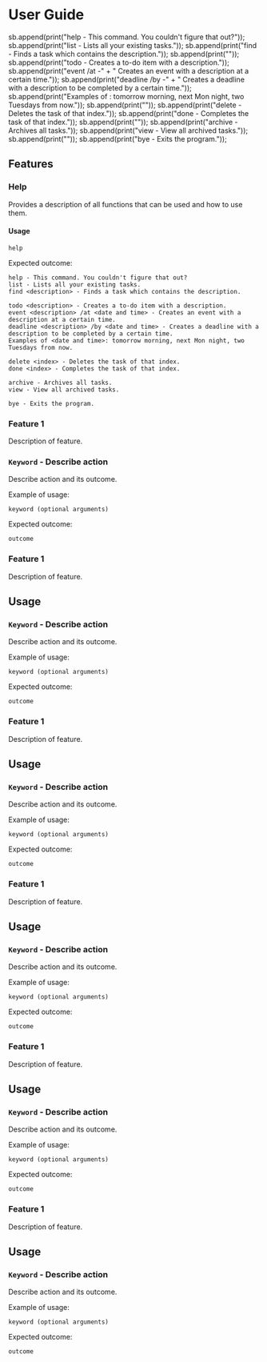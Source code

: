 # User Guide

sb.append(print("help - This command. You couldn't figure that out?"));
        sb.append(print("list - Lists all your existing tasks."));
        sb.append(print("find <description> - Finds a task which contains the description."));
        sb.append(print(""));
        sb.append(print("todo <description> - Creates a to-do item with a description."));
        sb.append(print("event <description> /at <date and time> -"
                + " Creates an event with a description at a certain time."));
        sb.append(print("deadline <description> /by <date and time> -"
                + " Creates a deadline with a description to be completed by a certain time."));
        sb.append(print("Examples of <date and time>: tomorrow morning, next Mon night, two Tuesdays from now."));
        sb.append(print(""));
        sb.append(print("delete <index> - Deletes the task of that index."));
        sb.append(print("done <index> - Completes the task of that index."));
        sb.append(print(""));
        sb.append(print("archive - Archives all tasks."));
        sb.append(print("view - View all archived tasks."));
        sb.append(print(""));
        sb.append(print("bye - Exits the program."));
		
## Features 

### Help
Provides a description of all functions that can be used and how to use them. 

#### Usage

`help`

Expected outcome:

```
help - This command. You couldn't figure that out?
list - Lists all your existing tasks.
find <description> - Finds a task which contains the description.

todo <description> - Creates a to-do item with a description.
event <description> /at <date and time> - Creates an event with a description at a certain time.
deadline <description> /by <date and time> - Creates a deadline with a description to be completed by a certain time.
Examples of <date and time>: tomorrow morning, next Mon night, two Tuesdays from now.

delete <index> - Deletes the task of that index.
done <index> - Completes the task of that index.

archive - Archives all tasks.
view - View all archived tasks.

bye - Exits the program.
```

### Feature 1 
Description of feature.

### `Keyword` - Describe action

Describe action and its outcome.

Example of usage: 

`keyword (optional arguments)`

Expected outcome:

`outcome`

### Feature 1 
Description of feature.

## Usage

### `Keyword` - Describe action

Describe action and its outcome.

Example of usage: 

`keyword (optional arguments)`

Expected outcome:

`outcome`

### Feature 1 
Description of feature.

## Usage

### `Keyword` - Describe action

Describe action and its outcome.

Example of usage: 

`keyword (optional arguments)`

Expected outcome:

`outcome`

### Feature 1 
Description of feature.

## Usage

### `Keyword` - Describe action

Describe action and its outcome.

Example of usage: 

`keyword (optional arguments)`

Expected outcome:

`outcome`

### Feature 1 
Description of feature.

## Usage

### `Keyword` - Describe action

Describe action and its outcome.

Example of usage: 

`keyword (optional arguments)`

Expected outcome:

`outcome`

### Feature 1 
Description of feature.

## Usage

### `Keyword` - Describe action

Describe action and its outcome.

Example of usage: 

`keyword (optional arguments)`

Expected outcome:

`outcome`
